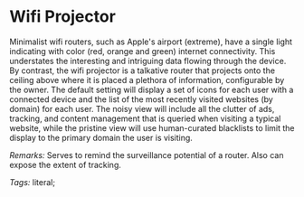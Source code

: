 # Wifi Projector

Minimalist wifi routers, such as Apple's airport (extreme), have a single light indicating with color (red, orange and green) internet connectivity. This understates the interesting and intriguing data flowing through the device. By contrast, the wifi projector is a talkative router that projects onto the ceiling above where it is placed a plethora of information, configurable by the owner. The default setting will display a set of icons for each user with a connected device and the list of the most recently visited websites (by domain) for each user. The noisy view will include all the clutter of ads, tracking, and content management that is queried when visiting a typical website, while the pristine view will use human-curated blacklists to limit the display to the primary domain the user is visiting.

_Remarks:_ Serves to remind the surveillance potential of a router. Also can expose the extent of tracking.

_Tags:_ literal;